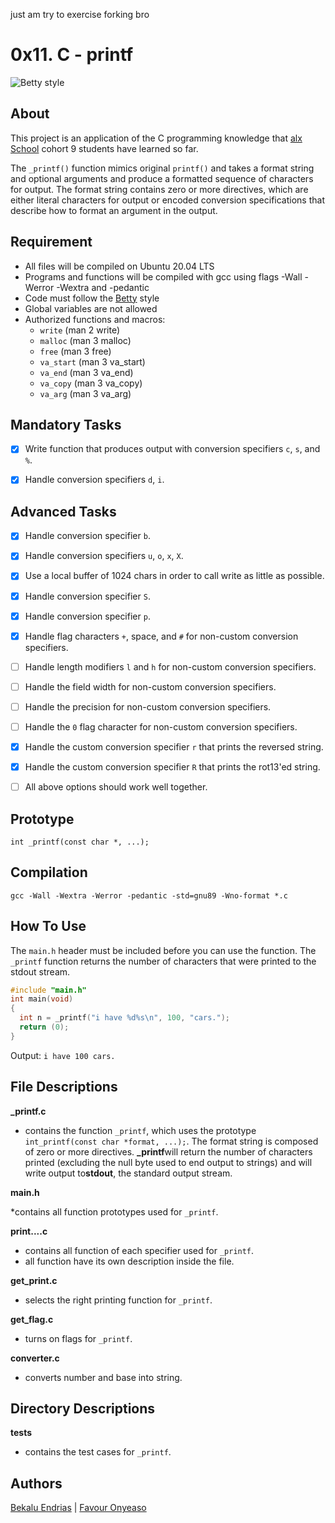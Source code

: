 just am try to exercise forking bro
# 0x11. C - printf

![Betty style](https://img.shields.io/badge/betty-style%20guide-purple?style=round-square)

## About

This project is an application of the C programming knowledge that [alx School](https://www.alxafrica.com/) cohort 9 students have learned so far.

The `_printf()` function mimics original `printf()` and takes a format string and optional arguments and produce a formatted sequence of characters for output. The format string contains zero or more directives, which are either literal characters for output or encoded conversion specifications that describe how to format an argument in the output.

## Requirement

* All files will be compiled on Ubuntu 20.04 LTS
* Programs and functions will be compiled with gcc using flags -Wall -Werror -Wextra and -pedantic
* Code must follow the [Betty](https://github.com/holbertonschool/Betty/wiki) style
* Global variables are not allowed
* Authorized functions and macros:
  * ```write``` (man 2 write)
  * ```malloc``` (man 3 malloc)
  * ```free``` (man 3 free)
  * ```va_start``` (man 3 va_start)
  * ```va_end``` (man 3 va_end)
  * ```va_copy``` (man 3 va_copy)
  * ```va_arg``` (man 3 va_arg)

## Mandatory Tasks

* [x] Write function that produces output with conversion specifiers ```c```, ```s```, and ```%```.

* [x] Handle conversion specifiers ```d```, ```i```.

## Advanced Tasks

* [x] Handle conversion specifier ```b```.

* [x] Handle conversion specifiers ```u```, ```o```, ```x```, ```X```.
* [x] Use a local buffer of 1024 chars in order to call write as little as possible.
* [x] Handle conversion specifier ```S```.
* [x] Handle conversion specifier ```p```.
* [x] Handle flag characters ```+```, space, and ```#``` for non-custom conversion specifiers.
* [ ] Handle length modifiers ```l``` and ```h``` for non-custom conversion specifiers.
* [ ] Handle the field width for non-custom conversion specifiers.
* [ ] Handle the precision for non-custom conversion specifiers.
* [ ] Handle the ```0``` flag character for non-custom conversion specifiers.
* [x] Handle the custom conversion specifier ```r``` that prints the reversed string.
* [x] Handle the custom conversion specifier ```R``` that prints the rot13'ed string.
* [ ] All above options should work well together.

## Prototype

`int _printf(const char *, ...);`

## Compilation

`gcc -Wall -Wextra -Werror -pedantic -std=gnu89 -Wno-format *.c`

## How To Use

The `main.h` header must be included before you can use the function. The `_printf` function returns the number of characters that were printed to the stdout stream.

```c
#include "main.h"
int main(void)
{
  int n = _printf("i have %d%s\n", 100, "cars.");
  return (0);
}
```

Output: `i have 100 cars.`

## File Descriptions

**_printf.c**

* contains the  function ```_printf```, which uses the prototype ```int_printf(const char *format, ...);```. The format string is composed of zero or more directives. **_printf**will return the number of characters printed (excluding the null byte used to end output to strings) and will write output to**stdout**, the standard output stream.

**main.h**

*contains all function prototypes used for ```_printf```.

**print....c**

* contains all function of each specifier used for ```_printf```.
* all function have its own description inside the file.

**get_print.c**

* selects the right printing function for ```_printf```.

**get_flag.c**

* turns on flags for ```_printf```.

**converter.c**

* converts number and base into string.

## Directory Descriptions

**tests**

* contains the test cases for ```_printf```.

## Authors

[Bekalu Endrias](https://github.com/bekalue) | [Favour Onyeaso](https://github.com/OnyeasoF)
